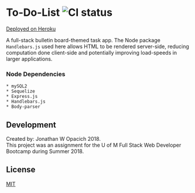 # To-Do-List ![CI status](https://img.shields.io/badge/build-passing-brightgreen.svg)
[Deployed on Heroku](https://guarded-plateau-69499.herokuapp.com/)

A full-stack bulletin board-themed task app. The Node package `Handlebars.js` used here allows HTML to be rendered server-side, reducing computation done client-side and potentially improving load-speeds in larger applications.

### Node Dependencies
```
* mySQL2
* Sequelize
* Express.js
* Handlebars.js
* Body-parser
```

## Development
Created by: Jonathan W Opacich 2018. <br>
This project was an assignment for the U of M Full Stack Web Developer Bootcamp during Summer 2018. 

## License
[MIT](https://choosealicense.com/licenses/mit/)
